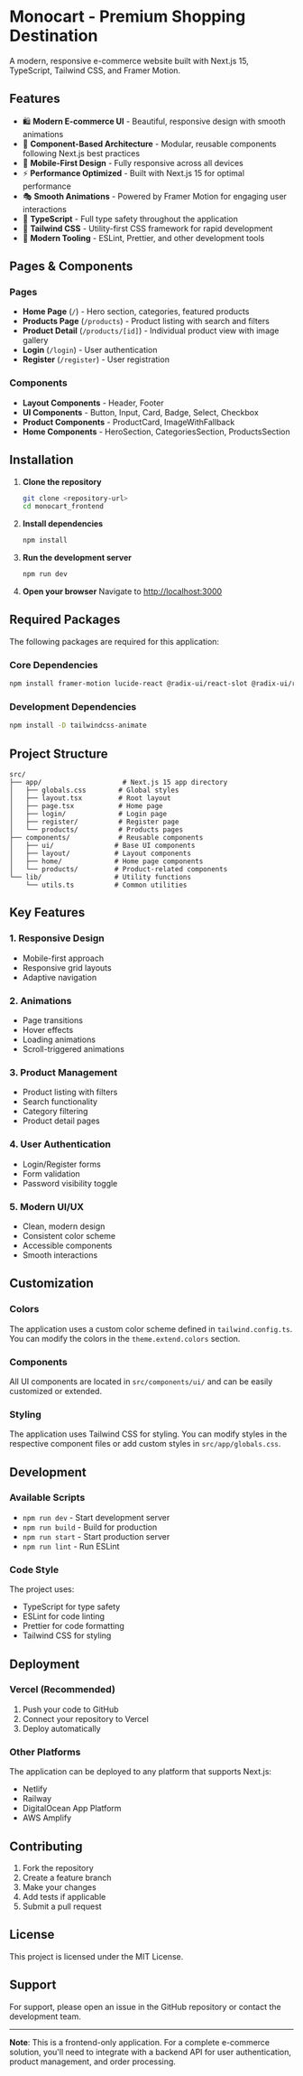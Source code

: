 # Monocart - Premium Shopping Destination

A modern, responsive e-commerce website built with Next.js 15, TypeScript, Tailwind CSS, and Framer Motion.

## Features

- 🛍️ **Modern E-commerce UI** - Beautiful, responsive design with smooth animations
- 🎨 **Component-Based Architecture** - Modular, reusable components following Next.js best practices
- 📱 **Mobile-First Design** - Fully responsive across all devices
- ⚡ **Performance Optimized** - Built with Next.js 15 for optimal performance
- 🎭 **Smooth Animations** - Powered by Framer Motion for engaging user interactions
- 🎯 **TypeScript** - Full type safety throughout the application
- 🎨 **Tailwind CSS** - Utility-first CSS framework for rapid development
- 🔧 **Modern Tooling** - ESLint, Prettier, and other development tools

## Pages & Components

### Pages

- **Home Page** (`/`) - Hero section, categories, featured products
- **Products Page** (`/products`) - Product listing with search and filters
- **Product Detail** (`/products/[id]`) - Individual product view with image gallery
- **Login** (`/login`) - User authentication
- **Register** (`/register`) - User registration

### Components

- **Layout Components** - Header, Footer
- **UI Components** - Button, Input, Card, Badge, Select, Checkbox
- **Product Components** - ProductCard, ImageWithFallback
- **Home Components** - HeroSection, CategoriesSection, ProductsSection

## Installation

1. **Clone the repository**

   ```bash
   git clone <repository-url>
   cd monocart_frontend
   ```

2. **Install dependencies**

   ```bash
   npm install
   ```

3. **Run the development server**

   ```bash
   npm run dev
   ```

4. **Open your browser**
   Navigate to [http://localhost:3000](http://localhost:3000)

## Required Packages

The following packages are required for this application:

### Core Dependencies

```bash
npm install framer-motion lucide-react @radix-ui/react-slot @radix-ui/react-label @radix-ui/react-select @radix-ui/react-checkbox class-variance-authority clsx tailwind-merge
```

### Development Dependencies

```bash
npm install -D tailwindcss-animate
```

## Project Structure

```
src/
├── app/                    # Next.js 15 app directory
│   ├── globals.css        # Global styles
│   ├── layout.tsx         # Root layout
│   ├── page.tsx           # Home page
│   ├── login/             # Login page
│   ├── register/          # Register page
│   └── products/          # Products pages
├── components/            # Reusable components
│   ├── ui/               # Base UI components
│   ├── layout/           # Layout components
│   ├── home/             # Home page components
│   └── products/         # Product-related components
└── lib/                  # Utility functions
    └── utils.ts          # Common utilities
```

## Key Features

### 1. Responsive Design

- Mobile-first approach
- Responsive grid layouts
- Adaptive navigation

### 2. Animations

- Page transitions
- Hover effects
- Loading animations
- Scroll-triggered animations

### 3. Product Management

- Product listing with filters
- Search functionality
- Category filtering
- Product detail pages

### 4. User Authentication

- Login/Register forms
- Form validation
- Password visibility toggle

### 5. Modern UI/UX

- Clean, modern design
- Consistent color scheme
- Accessible components
- Smooth interactions

## Customization

### Colors

The application uses a custom color scheme defined in `tailwind.config.ts`. You can modify the colors in the `theme.extend.colors` section.

### Components

All UI components are located in `src/components/ui/` and can be easily customized or extended.

### Styling

The application uses Tailwind CSS for styling. You can modify styles in the respective component files or add custom styles in `src/app/globals.css`.

## Development

### Available Scripts

- `npm run dev` - Start development server
- `npm run build` - Build for production
- `npm run start` - Start production server
- `npm run lint` - Run ESLint

### Code Style

The project uses:

- TypeScript for type safety
- ESLint for code linting
- Prettier for code formatting
- Tailwind CSS for styling

## Deployment

### Vercel (Recommended)

1. Push your code to GitHub
2. Connect your repository to Vercel
3. Deploy automatically

### Other Platforms

The application can be deployed to any platform that supports Next.js:

- Netlify
- Railway
- DigitalOcean App Platform
- AWS Amplify

## Contributing

1. Fork the repository
2. Create a feature branch
3. Make your changes
4. Add tests if applicable
5. Submit a pull request

## License

This project is licensed under the MIT License.

## Support

For support, please open an issue in the GitHub repository or contact the development team.

---

**Note**: This is a frontend-only application. For a complete e-commerce solution, you'll need to integrate with a backend API for user authentication, product management, and order processing.

